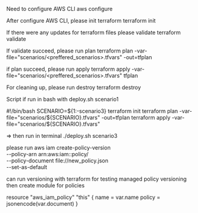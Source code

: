 Need to configure AWS CLI
aws configure

After configure AWS CLI, please init terraform
terraform init

If there were any updates for terraform files please validate
terraform validate

If validate succeed, please run plan
terraform plan -var-file="scenarios/<preffered_scenarios>.tfvars" -out=tfplan

if plan succeed, please run apply
terraform apply -var-file="scenarios/<preffered_scenarios>.tfvars" tfplan

For cleaning up, please run destroy
terraform destroy

Script if run in bash with deploy.sh scenario1 

#!/bin/bash
SCENARIO=${1:-scenario3}
terraform init
terraform plan -var-file="scenarios/${SCENARIO}.tfvars" -out=tfplan
terraform apply -var-file="scenarios/${SCENARIO}.tfvars"

=> then run in terminal ./deploy.sh scenario3


please run aws iam create-policy-version \
    --policy-arn arn:aws:iam:<aws account alias>:policy/<example policy> \
    --policy-document file://new_policy.json \
    --set-as-default

can run versioning with terraform for testing managed policy versioning then create module for policies

resource "aws_iam_policy" "this" {
  name   = var.name
  policy = jsonencode(var.document)
}